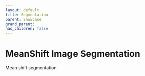 ```yaml
---
layout: default
title: Segmentation
parent: Showcase
grand_parent: 
has_children: false
---
```


# MeanShift Image Segmentation

Mean shift segmentation

<div data-ref="documentation/linearRegression"></div>
<script src="/dataspot/samples/linearRegression.js"></script>
